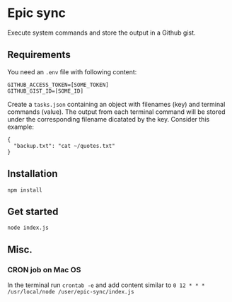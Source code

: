 # Epic sync

Execute system commands and store the output in a Github gist.

## Requirements

You need an `.env` file with following content:

```text
GITHUB_ACCESS_TOKEN=[SOME_TOKEN]
GITHUB_GIST_ID=[SOME_ID]
```

Create a `tasks.json` containing an object with filenames (key) and terminal commands (value). The output from each terminal command will be stored under the corresponding filename dicatated by the key. Consider this example:
```text
{
  "backup.txt": "cat ~/quotes.txt"
}
```

## Installation

`npm install`

## Get started

`node index.js`

## Misc.

### CRON job on Mac OS
In the terminal run `crontab -e` and add content similar to `0 12 * * * /usr/local/node /user/epic-sync/index.js`

